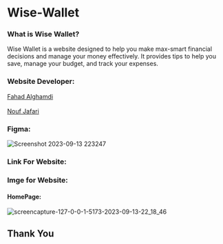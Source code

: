 # Wise-Wallet

### What is Wise Wallet?

Wise Wallet is a website designed to help you make max-smart financial decisions and manage your money effectively. It provides tips to help you save, manage your budget, and track your expenses.

### Website Developer:

<a href="https://github.com/fahadssgg">Fahad Alghamdi</a> <br/>                                       
<a href="https://github.com/noufjafari">Nouf Jafari</a>

### Figma:

![Screenshot 2023-09-13 223247](https://github.com/fahadssgg/Finel-project/assets/107389887/4dcc3ef4-d63a-421c-91a3-69d60dabf11a)

### Link For Website:

### Imge for Website:
#### HomePage:
![screencapture-127-0-0-1-5173-2023-09-13-22_18_46](https://github.com/fahadssgg/Finel-project/assets/107389887/e394492d-025b-48f4-8186-df0114c8d909)




## Thank You
